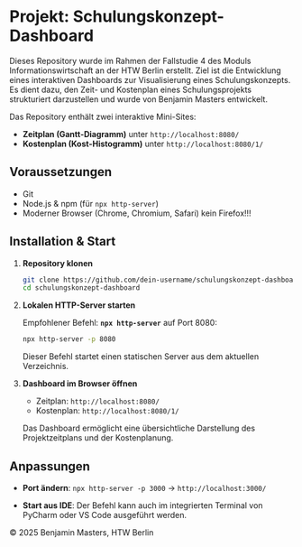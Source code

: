 # Projekt: Schulungskonzept-Dashboard

Dieses Repository wurde im Rahmen der Fallstudie 4 des Moduls Informationswirtschaft an der HTW Berlin erstellt. Ziel ist die Entwicklung eines interaktiven Dashboards zur Visualisierung eines Schulungskonzepts. Es dient dazu, den Zeit- und Kostenplan eines Schulungsprojekts strukturiert darzustellen und wurde von Benjamin Masters entwickelt.

Das Repository enthält zwei interaktive Mini-Sites:

* **Zeitplan (Gantt-Diagramm)** unter `http://localhost:8080/`
* **Kostenplan (Kost-Histogramm)** unter `http://localhost:8080/1/`

## Voraussetzungen

* Git
* Node.js & npm (für `npx http-server`)
* Moderner Browser (Chrome, Chromium, Safari) kein Firefox!!!

## Installation & Start

1. **Repository klonen**

   ```bash
   git clone https://github.com/dein-username/schulungskonzept-dashboard.git
   cd schulungskonzept-dashboard
   ```

2. **Lokalen HTTP-Server starten**

   Empfohlener Befehl: **`npx http-server`** auf Port 8080:

   ```bash
   npx http-server -p 8080
   ```

   Dieser Befehl startet einen statischen Server aus dem aktuellen Verzeichnis.

3. **Dashboard im Browser öffnen**

   * Zeitplan:  `http://localhost:8080/`
   * Kostenplan: `http://localhost:8080/1/`

   Das Dashboard ermöglicht eine übersichtliche Darstellung des Projektzeitplans und der Kostenplanung.


## Anpassungen

* **Port ändern**: `npx http-server -p 3000` → `http://localhost:3000/`

* **Start aus IDE**: Der Befehl kann auch im integrierten Terminal von PyCharm oder VS Code ausgeführt werden.


© 2025 Benjamin Masters, HTW Berlin
